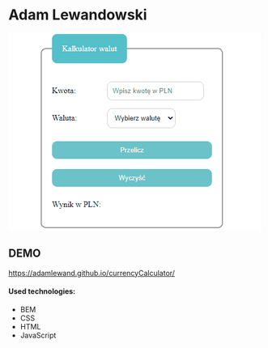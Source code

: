# Adam Lewandowski 

![How to use:](image/Animation.gif)


## DEMO

https://adamlewand.github.io/currencyCalculator/
  
#### Used technologies:

- BEM
- CSS
- HTML
- JavaScript
